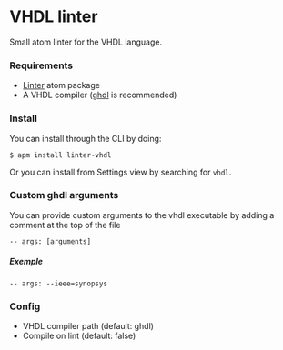VHDL linter
======

Small atom linter for the VHDL language.

### Requirements
- [Linter](atom.io/packages/linter) atom package
- A VHDL compiler ([ghdl](http://ghdl.free.fr/) is recommended)

### Install
You can install through the CLI by doing:

```$ apm install linter-vhdl```

Or you can install from Settings view by searching for `vhdl`.

### Custom ghdl arguments

You can provide custom arguments to the vhdl executable by adding a comment at the top of the file

```-- args: [arguments]```

##### Exemple

```-- args: --ieee=synopsys```

### Config
- VHDL compiler path (default: ghdl)
- Compile on lint (default: false)
